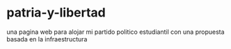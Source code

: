 # patria-y-libertad
una pagina web para alojar mi partido politico estudiantil con una propuesta basada en la infraestructura
